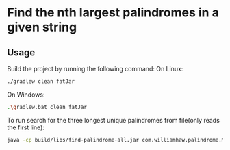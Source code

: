 # Find the nth largest palindromes in a given string

## Usage
Build the project by running the following command:
On Linux:
```sh
./gradlew clean fatJar
```
On Windows:
```sh
.\gradlew.bat clean fatJar
```
To run search for the three longest unique palindromes from file(only reads the first line):
```sh
java -cp build/libs/find-palindrome-all.jar com.williamhaw.palindrome.Main /path/to/text/file
```